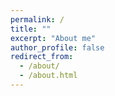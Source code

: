 ```yaml
---
permalink: /
title: ""
excerpt: "About me"
author_profile: false
redirect_from: 
  - /about/
  - /about.html
---
```



<html lang="en">
<head>
    <meta charset="UTF-8">
    <meta name="viewport" content="width=device-width, initial-scale=1.0">
    <title>Two Columns</title>
    <style>
        .columns {
            display: flex;
            justify-content: space-between;
        }

        .column1 {
            width: 30%; /* 조절 가능 */
            border: 1px solid #F2F2F2;
            padding: 10px;
            box-sizing: border-box;
        }

        .column2 {
            width: 70%; /* 조절 가능 */
            border: 1px solid #F2F2F2;
            padding: 10px;
            box-sizing: border-box;
        }

        .column3 {
            width: 40%; /* 조절 가능 */
            border: 1px solid #F2F2F2;
            padding: 10px;
            box-sizing: border-box;
        }

        .column4 {
            width: 60%; /* 조절 가능 */
            border: 1px solid #F2F2F2;
            padding: 10px;
            box-sizing: border-box;
        }

        .column5 {
            width: 100%; /* 조절 가능 */
            border: 1px solid #FFFFFF;
            padding: 20px;
            box-sizing: border-box;
        }

        .column6 {
            width: 50%; /* 조절 가능 */
            border: 1px solid #FFFFFF;
            padding: 20px;
            box-sizing: border-box;
        }

        .card {
            border: 1px solid #0073CF; /* 테두리 */
            box-shadow: 0 4px 8px rgba(0, 0, 0, 0.1); /* 그림자 효과 */
            border-radius: 8px; /* 테두리 둥글게 */
            display: flex;
            justify-content : center;
            align-items : center;
            text-align : center;
            padding : 5px 0;
            
        }

        h1 { text-align: center; }

        li{ list-style-position: inside; 
            text-indent: -20px;
        }

        .inside { list-style-position: inside; }

        
    </style>
</head>


<body bgcolor='#F2F2F2'>

<div class="columns">
    <div class="column1">
        <p>  <img src="https://github.com/int141312/int141312.github.io/blob/gh-pages/images/profile.png?raw=true">   </p> 
        <h1> Jisung Son </h1>
        <a> jisung9973@gmail.com  </a>
    </div>

    <div class="column2">
        <p>I am a deep learning enthusiast with a keen interest in generative models, diffusion models, and the underlying principles of deep learning. My passion lies in designing interpretable and inferable generative models that can emulate the complexities of the real world.
        </p>
        
        <p>
My goal is not just to create models that can generate realistic outputs, but also to forge a deeper understanding of deep learning architectures and methodologies. Through this journey, I am committed to advancing research that demystifies the core mechanics of AI, making it as accessible and as natural to use in our daily lives as a calculator.
        </p>
    <div class="columns">
      <div class="column3">
        <h3> Interests </h3>
        <ul class="inside">
          <li> Deep Learning </li>
          <li> Generative AI </li>
          <li> Diffusion models </li>
        </ul>
      </div>

      <div class="column2">
        <h3> Education </h3>
        <ul class="inside">
          <li> Gwangju Institute of Science and Technology <br> (2023-2025) M.S in Artificial Intelligence  </li>
           
          <li> Ulsan National Institute of Science and Technology <br> (2014-2019) B.S in Physics, minor in Nuclear Science and Engineering </li> 
          
        </ul>
        
      </div>

    </div>
        
    </div>
</div>

<br>


<div id="research" name="research" class="columns" style='background-color: #ffffff' >
    <br>
    <div class="column5">
      <h1> Research & Projects </h1> 
      <h3> Model Sensitivity (Ongoing) </h3>
      <p>
      Apply formulas to predict how parameters change as data changes without retraining.
      </p>      

      <h3> Development and Training of Reinforcement Learning Environments with Dynamic Terrain Considerations: A Case Study on Robot Vacuum Cleaner (2023.03 ~ 2023.06) </h3>
      <p> * Language: Python </p>

      <div class="columns" style='background-color: #ffffff'>
        <div class="column6">
        <p>  Reinforcement learning is commonly applied to learn optimal decision-making in stationary environments. However, in real-world scenarios, stationary environments are limited, and thus, the use of reinforcement learning in machine intelligence applications is limited. In the case of robot vacuum cleaners, companies typically employ simple algorithms or basic machine learning techniques to determine the robot’s movement path. These approaches fail to address the issue of adapting to environmental changes that occur during the cleaning process. We aim to develop a reinforcement learning environment that can be used to enhance the efficiency of robot vacuum cleaners and use the environment to train a robot vacuum cleaner agent. We created a dynamic grid-world-based learning environment that incorporates potential changes in the real world. We trained a robot vacuum cleaner to navigate the room efficiently and compared its performance with traditional algorithm-based approaches.  </p> 
        </div>

        <div class="column6">
          <p> {% include video.html id="3AfjKQNlUwY"%} </p>
        </div>

      </div>

      <h3> MENU Master : Service that provides food recommendations and information to help you navigate away from menus in languages you don't understand. (2024.03 ~ 2024.06) </h3>
      <p> * Language: Python(Flask) </p>

      <div class="columns" style='background-color: #ffffff'>
        <div class="column6">
        <p>  This service can be useful if the menu is in a language you don't understand and you can't get any information from it. It uses the user's information and the menu information on the menu board to determine the fitness of the food and recommends the top three options.  </p> 
        </div>

        <div class="column6">
          <p>  <!-- {% include video.html id="4RiLnJGKvxI" %} -->
            <iframe width="560" height="315" src="https://www.youtube.com/embed/4RiLnJGKvxI" frameborder="0" allowfullscreen></iframe>
          </p>
        </div>

      </div>


      <h3> Development of efficient dictionary training technology for large Korean language models (2024. 01 ~ 2024. 12) </h3>
      
    </div>
</div>

<br>

<div id="study" name="study" class="columns" style='background-color: #ffffff' >
    <br>
    <div class="column5">
      <h1> Study </h1> 
    <br>

       <div class="columns" style='background-color: #ffffff'>
        <div class="column6">
          <div class="card" onclick='window.location.href = "https://panoramic-timer-f8a.notion.site/Why-ML-lost-and-DL-became-the-trend-2249f0f11b16451c93b79d5214356bc7?pvs=4" ' > <h3 style = "margin-top: 0; margin-bottom: 0; "> Why ML lost and DL became the trend? </h3> </div>

          <br>

          <div class="card" onclick='window.location.href = "https://panoramic-timer-f8a.notion.site/Diffusion-model-Background-9b61df6e3d8846a2a55c378a8024bfa1?pvs=4" ' > <h3 style = "margin-top: 0; margin-bottom: 0; "> Diffusion model Background </h3> </div>

        </div>



        <div class="column6"> 

          <div class="card" onclick='window.location.href = "https://panoramic-timer-f8a.notion.site/Discussion-of-deep-learning-representations-a48f244a96264b578ae3ffb277ceb1cf?pvs=4" ' > <h3 style = "margin-top: 0; margin-bottom: 0; "> Discussion of deep learning representations </h3> </div>

          <br>

          <div class="card" onclick='window.location.href = "https://panoramic-timer-f8a.notion.site/Why-Cross-Entropy-4f0809c9077f4bde8cccfa80d849d1b9?pvs=4" ' > <h3 style = "margin-top: 0; margin-bottom: 0; "> Why Cross Entropy? </h3> </div>
          
        </div>
      </div>
      
    </div>
</div>


<br>

<div id="experience" name="experience" class="columns" style='background-color: #ffffff' >
  <br>
  <div class="column5">
    <h1> Experience </h1>
    <h3> Teaching </h3>
    <ul class="inside">
    <li> General PhysicsⅠ, UNIST (spring 2018) </li>
    <li> General Physics Ⅱ, UNIST (fall 2018) </li>
    <li> Calculus Ⅱ, UNIST (fall 2018) </li>
    </ul>
 
    <h3> Military Service </h3>
    <ul class="inside">
    <li> ROKAF (2020-2022) </li>
    </ul>

    <h3> Additional Education </h3>
    <ul class="inside">
    <li> KIAS-APCTP Statistical Physics Winter School (POSTECH) (2020) - ML & Deep Learning </li>
    <li> Data Youth Campus (Yonsei University) (2022) - Big Data analysis & Deep Learning </li>
    </ul>


  </div>
</div>

<br>

<div id="Motto" name="Motto" class="columns" style='background-color: #ffffff' >
  <br>
  <div class="column5">
    <h1> Life Motto </h1>
    <h3> Let's do something I'm passionate about. </h3>
    <p> No matter what you do, there will always come a time when it's hard and you feel like giving up. To get through those moments, you need to do something you love and are passionate about. This is the secret to success and how I live my life. </p>

    <h3> Muscle growth </h3>
    <p> If you look at the process of muscle development, the first thing that happens is that muscle fibers tear, and new muscle fibers grow to fill the void. Human growth is no different than muscle development. The right amount of "tearing" is what makes you grow. </p> 
 



  </div>
</div>



</body>
</html>







<h2> Skills </h2>
* Python, C++, C#, HTML  
* Deep Learning Frame work: PyTorch
* 3D modeling: Unreal Engine, Unity, Sketchup







